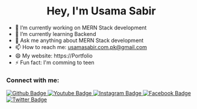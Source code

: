  <h1 align="center">Hey, I'm Usama Sabir</h1>

- 🔭 I’m currently working on MERN Stack development
- 🌱 I’m currently learning Backend
- 💬 Ask me anything about MERN Stack development 
- 📫 How to reach me: usamasabir.com.pk@gmail.com
- 😄 My website: https://Portfolio
- ⚡ Fun fact: I'm comming to teen
  
### Connect with me:
<div id="badges">
  <a href="https://github.com/usama sabir coder ">
    <img src="https://img.shields.io/badge/Github-white?style=for-the-badge&logo=Github&logoColor=black" alt="Github Badge"/>
  </a>
  <a href="https://www.youtube.com/channel/UCzvRaprYPhvAplMK36Gu0kw">
    <img src="https://img.shields.io/badge/YouTube-red?style=for-the-badge&logo=youtube&logoColor=white" alt="Youtube Badge"/>
  </a>
   <a href="https://www.instagram.com/usama_sabir">
    <img src="https://img.shields.io/badge/Instagram-purple?style=for-the-badge&logo=instagram&logoColor=white" alt="Instagram Badge"/>
  </a>
   <a href="https://fb.com/usama sabir">
    <img src="https://img.shields.io/badge/Facebook-blue?style=for-the-badge&logo=facebook&logoColor=white" alt="Facebook Badge"/>
  </a>
   <a href="https://twitter.com/usama sabir">
    <img src="https://img.shields.io/badge/Twitter-blue?style=for-the-badge&logo=twitter&logoColor=white" alt="Twitter Badge"/>
  </a>
</div>
